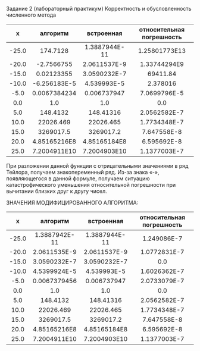 Задание 2 (лабораторный практикум)
Корректность и обусловленность численного метода

|   x    |    алгоритм      |              встроенная   |   относительная погрешность |
|:------:|:----------------:|:-------------------------:|:----------------------------:|
|-25.0|174.7128|1.3887944E-11|1.25801773E13|
|-20.0|-2.7566755|2.0611537E-9|1.33744294E9|
|-15.0|0.02123355|3.0590232E-7|69411.84|
|-10.0|-6.256183E-5|4.539993E-5|2.378016|
|-5.0|0.0067384234|0.006737947|7.0699796E-5|
|0.0|1.0|1.0|0.0|
|5.0|148.4132|148.41316|2.0562582E-7|
|10.0|22026.469|22026.465|1.7734348E-7|
|15.0|3269017.5|3269017.2|7.647558E-8|
|20.0|4.85165216E8|4.85165184E8|6.595692E-8|
|25.0|7.2004911E10|7.2004903E10|1.1377003E-7|

При разложении данной функции с отрицательными значениями в ряд Тейлора, получаем знакопеременный ряд. Из-за знака «-», появляющегося в данной формуле, получаем ситуацию катастрофического уменьшения относительной погрешности при вычитании близких друг к другу чисел.


ЗНАЧЕНИЯ МОДИФИЦИРОВАННОГО АЛГОРИТМА:

|    x |       алгоритм        |            встроенная   |   относительная погрешность|
|:----:|:---------------------:|:-----------------------:|:--------------------------:|    
|-25.0|1.3887942E-11|1.3887944E-11|1.249086E-7|
|-20.0|2.0611535E-9|2.0611537E-9|1.0772831E-7|
|-15.0|3.0590232E-7|3.0590232E-7|0.0|
|-10.0|4.5399924E-5|4.539993E-5|1.6026362E-7|
|-5.0|0.0067379456|0.006737947|2.0733079E-7|
|0.0|1.0|1.0|0.0|
|5.0|148.4132|148.41316|2.0562582E-7|
|10.0|22026.469|22026.465|1.7734348E-7|
|15.0|3269017.5|3269017.2|7.647558E-8|
|20.0|4.85165216E8|4.85165184E8|6.595692E-8|
|25.0|7.2004911E10|7.2004903E10|1.1377003E-7|